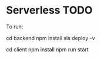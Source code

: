 # Serverless TODO

To run:

cd backend
npm install
sls deploy -v

cd client
npm install
npm run start
